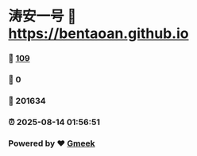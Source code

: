 # 涛安一号 :link: https://bentaoan.github.io 
### :page_facing_up: [109](https://bentaoan.github.io/tag.html) 
### :speech_balloon: 0 
### :hibiscus: 201634 
### :alarm_clock: 2025-08-14 01:56:51 
### Powered by :heart: [Gmeek](https://github.com/Meekdai/Gmeek)
